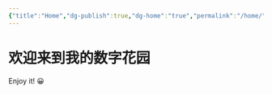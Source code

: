 ```yaml
---
{"title":"Home","dg-publish":true,"dg-home":"true","permalink":"/home/","tags":["gardenEntry"],"dgPassFrontmatter":true}
---
```




# 欢迎来到我的数字花园

Enjoy it! 😀